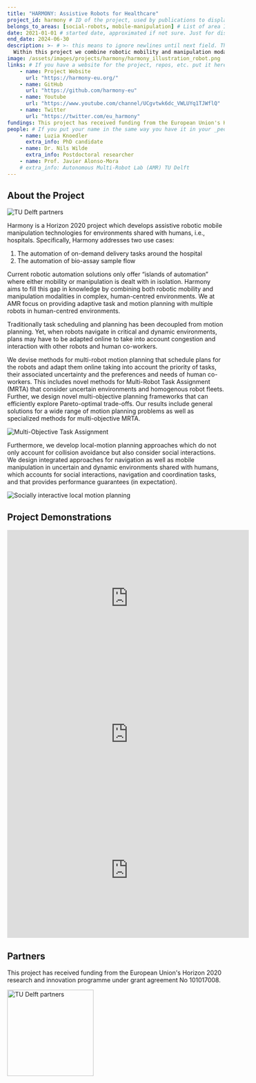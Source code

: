 ```yaml
---
title: "HARMONY: Assistive Robots for Healthcare"
project_id: harmony # ID of the project, used by publications to display in this project.
belongs_to_areas: [social-robots, mobile-manipulation] # List of area IDs, separated by commas.
date: 2021-01-01 # started date, approximated if not sure. Just for display purposes and ordering
end_date: 2024-06-30
description: >- # >- this means to ignore newlines until next field. This is the short project description, displayed in the project's card"
  Within this project we combine robotic mobility and manipulation modalities in complex, human-centred environments.
image: /assets/images/projects/harmony/harmony_illustration_robot.png
links: # If you have a website for the project, repos, etc. put it here.
    - name: Project Website
      url: "https://harmony-eu.org/"
    - name: GitHub
      url: "https://github.com/harmony-eu"
    - name: Youtube
      url: "https://www.youtube.com/channel/UCgvtwk6dc_VWLUYq1TJWflQ"
    - name: Twitter
      url: "https://twitter.com/eu_harmony"
fundings: This project has received funding from the European Union's Horizon 2020 research and innovation programme under grant agreement No 101017008. 
people: # If you put your name in the same way you have it in your _people entry, your preferred link will be added. extra_info is optional.
    - name: Luzia Knoedler 
      extra_info: PhD candidate
    - name: Dr. Nils Wilde 
      extra_info: Postdoctoral researcher
    - name: Prof. Javier Alonso-Mora
    # extra_info: Autonomous Multi-Robot Lab (AMR) TU Delft
---
```

<!-- Here you put the main body of the page, in markdown. You can also mix in html, or change this .md to .html -->
<!-- The fields of People, Funding, Links and Publications will be generated automatically -->

## About the Project

<div class="d-flex justify-content-start mb-2">
  <img class="img-fluid" style="max-height: 2cm;" src="{% include fix_link.html link='/assets/images/projects/harmony/harmony_logo.png' %}" alt="TU Delft partners">
</div>

Harmony is a Horizon 2020 project which develops assistive robotic mobile manipulation technologies for environments shared with humans, i.e., hospitals. Specifically, Harmony addresses two use cases:


1. The automation of on-demand delivery tasks around the hospital
2. The automation of bio-assay sample flow
   
Current robotic automation solutions only offer “islands of automation” where either mobility or manipulation is dealt with in isolation. Harmony aims to fill this gap in knowledge by combining both robotic mobility and manipulation modalities in complex, human-centred environments. We at AMR focus on providing adaptive task and motion planning with multiple robots in human-centred environments.

Traditionally task scheduling and planning has been decoupled from motion planning. Yet, when robots navigate in critical and dynamic environments, plans may have to be adapted online to take into account congestion and interaction with other robots and human co-workers. 

We devise methods for multi-robot motion planning that schedule plans for the robots and adapt them online taking into account the priority of tasks, their associated uncertainty and the preferences and needs of human co-workers. This includes novel methods for Multi-Robot Task Assignment (MRTA) that consider uncertain environments and homogenous robot fleets. Further, we design novel multi-objective planning frameworks that can efficiently explore Pareto-optimal trade-offs. Our results include general solutions for a wide range of motion planning problems as well as specialized methods for multi-objective MRTA.

<div class="d-flex justify-content-start mb-2">
  <img class="img-fluid" style="max-height: 10cm;" src="{% include fix_link.html link='/assets/images/projects/harmony/multi_objective_MRTA.png' %}" alt="Multi-Objective Task Assignment">
</div>

Furthermore, we develop local-motion planning approaches which do not only account for collision avoidance but also consider social interactions. We design integrated approaches for navigation as well as mobile manipulation in uncertain and dynamic environments shared with humans, which accounts for social interactions, navigation and coordination tasks, and that provides performance guarantees (in expectation).

<div class="d-flex justify-content-start mb-2">
  <img class="img-fluid" style="max-height: 10cm;" src="{% include fix_link.html link='/assets/images/projects/harmony/local_planner.png' %}" alt="Socially interactive local motion planning">
</div>


## Project Demonstrations


<div class="video-wrapper ratio ratio-16x9"> 
  <iframe width="560" height="315" src="https://www.youtube.com/embed/X8vEKe2i508?si=pCe79i5PdG0gyOMk&mute=1" title="YouTube video player" frameborder="0" allow="accelerometer; autoplay; clipboard-write; encrypted-media; gyroscope; picture-in-picture; web-share" referrerpolicy="strict-origin-when-cross-origin" allowfullscreen></iframe>
</div>
<div class="video-wrapper ratio ratio-16x9"> 
  <iframe width="560" height="315" src="https://www.youtube.com/embed/sZBbWMnwle8?si=ngmtFusLo2cTxrJO&mute=1" title="YouTube video player" frameborder="0" allow="accelerometer; autoplay; clipboard-write; encrypted-media; gyroscope; picture-in-picture; web-share" referrerpolicy="strict-origin-when-cross-origin" allowfullscreen></iframe>
</div>
<div class="video-wrapper ratio ratio-16x9">  
  <iframe width="560" height="315" src="https://www.youtube.com/embed/qsyd7NVgfRI?si=gq0ylGr3xbVtF_tD&mute=1" title="YouTube video player" frameborder="0" allow="accelerometer; autoplay; clipboard-write; encrypted-media; gyroscope; picture-in-picture; web-share" referrerpolicy="strict-origin-when-cross-origin" allowfullscreen></iframe>
</div>


## Partners

This project has received funding from the European Union's Horizon 2020 research and innovation programme under grant agreement No 101017008. 

  <img class="img-fluid" height="200" src="{% include fix_link.html link='/assets/images/projects/harmony/harmony_partners_logos.png' %}" alt="TU Delft partners">




